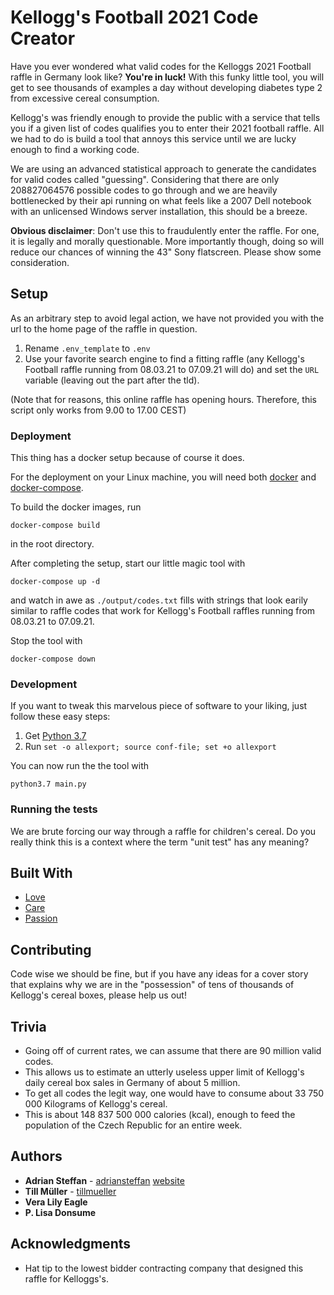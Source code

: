 # Kellogg's Football 2021 Code Creator

Have you ever wondered what valid codes for the Kelloggs 2021 Football raffle in Germany look like? **You're in luck!**
With this funky little tool, you will get to see thousands of examples a day without developing diabetes type 2 from excessive cereal consumption.  

Kellogg's was friendly enough to provide the public with a service that tells you if a given list of codes qualifies you to enter their 2021 football raffle.
All we had to do is build a tool that annoys this service until we are lucky enough to find a working code.

We are using an advanced statistical approach to generate the candidates for valid codes called "guessing".
Considering that there are only 208827064576 possible codes to go through and we are heavily bottlenecked by their api running on what feels like a 2007 Dell notebook with an unlicensed Windows server installation, this should be a breeze.

**Obvious disclaimer**: Don't use this to fraudulently enter the raffle. For one, it is legally and morally questionable. More importantly though, doing so will reduce our chances of winning the 43" Sony flatscreen. Please show some consideration.


## Setup

As an arbitrary step to avoid legal action, we have not provided you with the url to the home page of the raffle in question.
1. Rename ```.env_template``` to ```.env```
2. Use your favorite search engine to find a fitting raffle (any Kellogg's Football raffle running from 08.03.21 to 07.09.21 will do) and set the ``URL`` variable (leaving out the part after the tld).

(Note that for reasons, this online raffle has opening hours. Therefore, this script only works from 9.00 to 17.00 CEST)

### Deployment

This thing has a docker setup because of course it does.

For the deployment on your Linux machine, you will need both [docker](https://docs.docker.com/engine/install/) and [docker-compose](https://docs.docker.com/compose/install/).

To build the docker images, run 

```
docker-compose build
```

in the root directory.

After completing the setup, start our little magic tool with

```
docker-compose up -d
```

and watch in awe as ```./output/codes.txt``` fills with strings that look earily similar to raffle codes that work for Kellogg's Football raffles running from 08.03.21 to 07.09.21.


Stop the tool with

```
docker-compose down
```


### Development

If you want to tweak this marvelous piece of software to your liking, just follow these easy steps:

1. Get [Python 3.7](https://www.python.org/downloads/)
2. Run ````set -o allexport; source conf-file; set +o allexport````

You can now run the the tool with
```
python3.7 main.py
```

### Running the tests

We are brute forcing our way through a raffle for children's cereal. Do you really think this is a context where the term "unit test" has any meaning?


## Built With

* [Love](https://tinder.com/)
* [Care](https://hinge.co/) 
* [Passion](https://wiki.archlinux.org/)

## Contributing

Code wise we should be fine, but if you have any ideas for a cover
story that explains why we are in the "possession" of tens of thousands of Kellogg's cereal boxes, please help us out! 

## Trivia

* Going off of current rates, we can assume that there are 90 million valid codes.
* This allows us to estimate an utterly useless upper limit of Kellogg's daily cereal box sales in Germany of about 5 million.
* To get all codes the legit way, one would have to consume about 33 750 000 Kilograms of Kellogg's cereal.
* This is about 148 837 500 000 calories (kcal), enough to feed the population of the Czech Republic for an entire week.

## Authors

* **Adrian Steffan** - [adriansteffan](https://github.com/adriansteffan) [website](https://adriansteffan.com/)
* **Till Müller** - [tillmueller](https://github.com/tillmueller)
* **Vera Lily Eagle**
* **P. Lisa Donsume**


## Acknowledgments

* Hat tip to the lowest bidder contracting company that designed this raffle for Kelloggs's.

